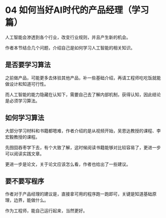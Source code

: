 # 04 如何当好AI时代的产品经理（学习篇）

人工智能会渗透到各个行业，改变行业规则，并且产生新的机会。

作者本节结合几个问题，介绍自己是如何学习人工智能的相关知识。

## 是否要学习算法

之前做产品，可能更多去体验其他产品，补一些基础介绍，再请工程师吃吃饭就能做设计和知道可行性。

而人工智能的能力隐藏在认知下，需要自己去了解内部机制，获得认知，因此结论是必须学习算法。

## 如何学习算法

大部分学习材料和书籍都嗯难，作者介绍的是从视频开始，吴恩达教授的课程、李宏毅教授的课程。

先囫囵吞枣学下去，有个大致了解，这时候阅读书籍能够对比较容易了，更进一步可以阅读实践文章。

更进一步是论文，关于论文应该怎么看，作者也给出了一些建议。

## 要不要写程序

作者对于产品经理的建议是，直接拿可用的程序跑一跑即可，关键是知道基础原理，边界，能做什么。

作为工程师，能自己运行起来，当然更好。